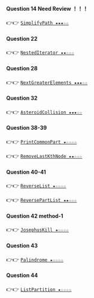 #### Question 14 Need Review ！！！
👉👉  [`SimplifyPath ★★★☆☆`](https://github.com/jevishoo/algorithm_learning/blob/master/code/LinkedList/SimplifyPath.java)
#### Question 22
👉👉  [`NestedIterator ★★☆☆☆`](https://github.com/jevishoo/algorithm_learning/blob/master/code/LinkedList/NestedIterator.java)
#### Question 28
👉👉  [`NextGreaterElements ★★★☆☆`](https://github.com/jevishoo/algorithm_learning/blob/master/code/LinkedList/NextGreaterElements.java)
#### Question 32
👉👉  [`AsteroidCollision ★★★☆☆`](https://github.com/jevishoo/algorithm_learning/blob/master/code/LinkedList/AsteroidCollision.java)
#### Question 38-39
👉👉  [`PrintCommonPart ★☆☆☆☆`](https://github.com/jevishoo/algorithm_learning/blob/master/code/LinkedList/PrintCommonPart.java)

👉👉  [`RemoveLastKthNode ★★☆☆☆`](https://github.com/jevishoo/algorithm_learning/blob/master/code/LinkedList/RemoveLastKthNode.java)
#### Question 40-41
👉👉  [`ReverseList ★☆☆☆☆`](https://github.com/jevishoo/algorithm_learning/blob/master/code/LinkedList/ReverseList.java)

👉👉  [`ReversePartList ★★☆☆☆`](https://github.com/jevishoo/algorithm_learning/blob/master/code/LinkedList/ReversePartList.java)
#### Question 42 method-1
👉👉  [`JosephusKill ★☆☆☆☆`](https://github.com/jevishoo/algorithm_learning/blob/master/code/LinkedList/JosephusKill.java)
#### Question 43
👉👉  [`Palindrome ★☆☆☆☆`](https://github.com/jevishoo/algorithm_learning/blob/master/code/LinkedList/Palindrome.java)
#### Question 44
👉👉  [`ListPartition ★☆☆☆☆`](https://github.com/jevishoo/algorithm_learning/blob/master/code/LinkedList/ListPartition.java)
